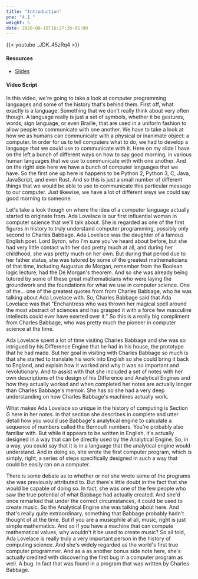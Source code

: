 ```yaml
---
title: "Introduction"
pre: "4.1 "
weight: 5
date: 2020-08-10T16:27:26-05:00
---
```


{{< youtube _JDK_45zRq4 >}}

#### Resources

* [Slides](/1-cis115/04-programming/slides/4-Programing.pdf)

#### Video Script

In this video, we're going to take a look at computer programming languages and some of the history that's behind them. First off, what exactly is a language. Something that we don't really think about very often though. A language really is just a set of symbols, whether it be gestures, words, sign language, or even Braille, that are used in a uniform fashion to allow people to communicate with one another. We have to take a look at how we as humans can communicate with a physical or inanimate object: a computer. In order for us to tell computers what to do, we had to develop a language that we could use to communicate with it. Here on my slide I have on the left a bunch of different ways on how to say good morning, in various human languages that we use to communicate with with one another. And on the right side here we have a bunch of computer languages that we have. So the first one up here is happens to be Python 2, Python 3, C, Java, JavaScript, and even Rust. And so this is just a small number of different things that we would be able to use to communicate this particular message to our computer. Just likewise, we have a lot of different ways we could say good morning to someone. 

Let's take a look though on where the idea of a computer language actually started to originate from. Ada Lovelace is our first influential woman in computer science that we'll talk about. She is regarded as one of the first figures in history to truly understand computer programming, possibly only second to Charles Babbage. Ada Lovelace was the daughter of a famous English poet. Lord Byron, who I'm sure you've heard about before, but she had very little contact with her dad pretty much at all, and during her childhood, she was pretty much on her own. But during that period due to her father status, she was tutored by some of the greatest mathematicians of that time, including Augustus de Morgan, remember from the Boolean logic lecture, had the De Morgan's theorem. And so she was already being tutored by some of these great mathematicians who were laying the groundwork and the foundations for what we use in computer science. One of the... one of the greatest quotes from from Charles Babbage, who he was talking about Ada Lovelace with. So, Charles Babbage said that Ada Lovelace was that "Enchantress who was thrown her magical spell around the most abstract of sciences and has grasped it with a force few masculine intellects could ever have exerted over it." So this is a really big compliment from Charles Babbage, who was pretty much the pioneer in computer science at the time. 

Ada Lovelace spent a lot of time visiting Charles Babbage and she was so intrigued by his Difference Engine that he had in his house, the prototype that he had made. But her goal in visiting with Charles Babbage so much is that she started to translate his work into English so she could bring it back to England, and explain how it worked and why it was so important and revolutionary. And to assist with that she included a set of notes with her own descriptions of the design of his Difference and Analytical Engines and how they actually worked and when completed her notes are actually longer than Charles Babbage's memoir. She has so she had a very deep understanding on how Charles Babbage's machines actually work. 

What makes Ada Lovelace so unique in the history of computing is Section G here in her notes. in that section she describes in complete and utter detail how you would use Babbage's analytical engine to calculate a sequence of numbers called the Bernoulli numbers. You're probably also familiar with. But while it appears to be written in English, it's actually designed in a way that can be directly used by the Analytical Engine. So, in a way, you could say that it is in a language that the analytical engine would understand. And in doing so, she wrote the first computer program, which is simply, right, a series of steps specifically designed in such a way that could be easily ran on a computer. 

There is some debate as to whether or not she wrote some of the programs she was previously attributed to. But there's little doubt in the fact that she would be capable of doing so. In fact, she was one of the few people who saw the true potential of what Babbage had actually created. And she'd once remarked that under the correct circumstances, it could be used to create music. So the Analytical Engine she was talking about here. And that's really quite extraordinary, something that Babbage probably hadn't thought of at the time. But if you are a musicphile at all, music, right is just simple mathematics. And so if you have a machine that can compute mathematical values, why wouldn't it be used to create music? So all told, Ada Lovelace is really truly a very important person in the history of computing science. And she's widely regarded as the world's first true computer programmer. And as a as another bonus side note here, she's actually credited with discovering the first bug in a computer program as well. A bug. In fact that was found in a program that was written by Charles Babbage. 
